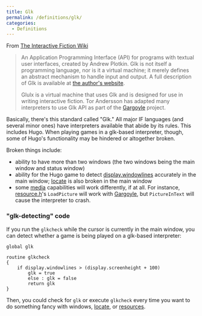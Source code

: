 ```yaml
---
title: Glk
permalink: /definitions/glk/
categories: 
  - Definitions
---
```


From [The Interactive Fiction Wiki](http://www.ifwiki.org)

>An Application Programming Interface (API) for programs with textual user interfaces, created by Andrew Plotkin. Glk is not itself a programming language, nor is it a virtual machine; it merely defines an abstract mechanism to handle input and output. A full description of Glk is available at [the author's website](http://eblong.com/zarf/glk/).
>
>Glulx is a virtual machine that uses Glk and is designed for use in writing interactive fiction. Tor Andersson has adapted many interpreters to use Glk API as part of the [Gargoyle](/interpreters/gargoyle/) project.

Basically, there's this standard called "Glk." All major IF languages
(and several minor ones) have interpreters available that abide by its
rules. This includes Hugo. When playing games in a glk-based
interpreter, though, some of Hugo's functionality may be hindered or
altogether broken.

Broken things include:

-   ability to have more than two windows (the two windows being the
    main window and status window)
-   ability for the Hugo game to detect
    [display.windowlines](Display_Object) accurately in the
    main window; [locate](Locate) is also broken in the main
    window
-   some [media](Resources) capabilities will work
    differently, if at all. For instance,
    [resource.h](resource.h)'s `LoadPicture` will work with
    [Gargoyle](Gargoyle), but `PictureInText` will cause the
    interpreter to crash.

### "glk-detecting" code

If you run the `glkcheck` while the cursor is currently in the main
window, you can detect whether a game is being played on a glk-based
interpreter:

    global glk

    routine glkcheck
    {
        if display.windowlines > (display.screenheight + 100)
            glk = true
            else : glk = false
            return glk
    }

Then, you could check for `glk` or execute `glkcheck` every time you
want to do something fancy with windows, [locate](locate), or
[resources](resources).
